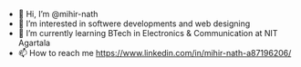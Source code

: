 - 👋 Hi, I’m @mihir-nath
- 👀 I’m interested in softwere developments and web designing
- 🌱 I’m currently learning BTech in Electronics & Communication at NIT Agartala
- 📫 How to reach me https://www.linkedin.com/in/mihir-nath-a87196206/

<!---
mihir-nath/mihir-nath is a ✨ special ✨ repository because its `README.md` (this file) appears on your GitHub profile.
You can click the Preview link to take a look at your changes.
--->
